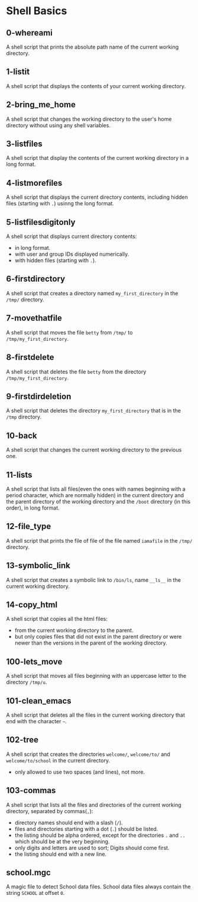 # Shell Basics

## 0-whereami
   A shell script that prints the absolute path name of the current working directory.

## 1-listit
   A shell script that displays the contents of your current working directory.

## 2-bring_me_home
   A shell script that changes the working directory to the user's home directory without using any shell variables.

## 3-listfiles
   A shell script that display the contents of the current working directory in a long format.

## 4-listmorefiles
   A shell script that displays the current directory contents, including hidden files (starting with `.`) usinng the long format.

## 5-listfilesdigitonly
   A shell script that displays current directory contents:
   - in long format.
   - with user and group IDs displayed numerically.
   - with hidden files (starting with `.`).

## 6-firstdirectory
   A shell script that creates a directory named `my_first_directory` in the `/tmp/` directory.

## 7-movethatfile
   A shell script that moves the file `betty` from `/tmp/` to `/tmp/my_first_directory`.

## 8-firstdelete
   A shell script that deletes the file `betty` from the directory `/tmp/my_first_directory`.

## 9-firstdirdeletion
   A shell script that deletes the directory `my_first_directory` that is in the `/tmp` directory.

## 10-back
   A shell script that changes the current working directory to the previous one.

## 11-lists
   A shell script that lists all files(even the ones with names beginning with a period character, which are normally hidden) in the current directory and the parent directory of the working directory and the `/boot` directory (in this order), in long format.

## 12-file_type
   A shell script that prints the file of file of the file named `iamafile` in the `/tmp/` directory.

## 13-symbolic_link
   A shell script that creates a symbolic link to `/bin/ls`, name `__ls__` in the current working directory.

## 14-copy_html
   A shell script that copies all the html files:
   - from the current working directory to the parent.
   - but only copies files that did not exist in the parent directory or were newer than the versions in the parent of the working directory.

## 100-lets_move
   A shell script that moves all files beginning with an uppercase letter to the directory `/tmp/u`.

## 101-clean_emacs
   A shell script that deletes all the files in the current working directory that end with the character `~`.

## 102-tree
   A shell script that creates the directories `welcome/`, `welcome/to/` and `welcome/to/school` in the current directory.
   - only allowed to use two spaces (and lines), not more.

## 103-commas
   A shell script that lists all the files and directories of the current working directory, separated by commas(`,`):
   - directory names should end with a slash (`/`).
   - files and directories starting with a dot (`.`) should be listed.
   - the listing should be alpha ordered, except for the directories `.` and `..` which should be at the very beginning.
   - only digits and letters are used to sort; Digits should come first.
   - the listing should end with a new line.

## school.mgc
   A magic file to detect School data files. School data files always contain the string `SCHOOL` at offset `0`.
   